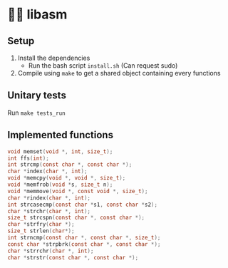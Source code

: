 # 👨‍💻 libasm

## Setup

1. Install the dependencies
    - Run the bash script `install.sh` (Can request sudo)
2. Compile using `make` to get a shared object containing every functions

## Unitary tests

Run `make tests_run`

## Implemented functions

```c
void memset(void *, int, size_t);
int ffs(int);
int strcmp(const char *, const char *);
char *index(char *, int);
void *memcpy(void *, void *, size_t);
void *memfrob(void *s, size_t n);
void *memmove(void *, const void *, size_t);
char *rindex(char *, int);
int strcasecmp(const char *s1, const char *s2);
char *strchr(char *, int);
size_t strcspn(const char *, const char *);
char *strfry(char *);
size_t strlen(char*);
int strncmp(const char *, const char *, size_t);
const char *strpbrk(const char *, const char *);
char *strrchr(char *, int);
char *strstr(const char *, const char *);
``` 
